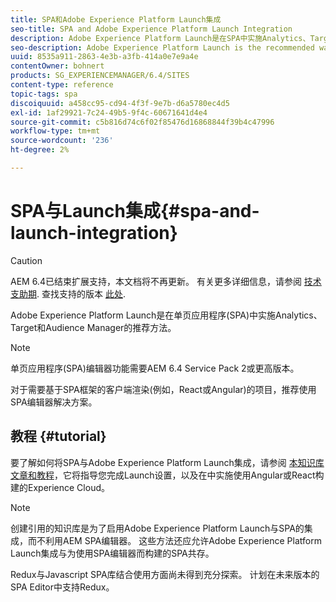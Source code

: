 ```yaml
---
title: SPA和Adobe Experience Platform Launch集成
seo-title: SPA and Adobe Experience Platform Launch Integration
description: Adobe Experience Platform Launch是在SPA中实施Analytics、Target和Audience Manager的推荐方法。
seo-description: Adobe Experience Platform Launch is the recommended way to implement Analytics, Target, and Audience Manager within SPAs.
uuid: 8535a911-2863-4e3b-a3fb-414a0e7e9a4e
contentOwner: bohnert
products: SG_EXPERIENCEMANAGER/6.4/SITES
content-type: reference
topic-tags: spa
discoiquuid: a458cc95-cd94-4f3f-9e7b-d6a5780ec4d5
exl-id: 1af29921-7c24-49b5-9f4c-60671641d4e4
source-git-commit: c5b816d74c6f02f85476d16868844f39b4c47996
workflow-type: tm+mt
source-wordcount: '236'
ht-degree: 2%

---
```


# SPA与Launch集成{#spa-and-launch-integration}

>[!CAUTION]
>
>AEM 6.4已结束扩展支持，本文档将不再更新。 有关更多详细信息，请参阅 [技术支助期](https://helpx.adobe.com/cn/support/programs/eol-matrix.html). 查找支持的版本 [此处](https://experienceleague.adobe.com/docs/).

Adobe Experience Platform Launch是在单页应用程序(SPA)中实施Analytics、Target和Audience Manager的推荐方法。

>[!NOTE]
>
>单页应用程序(SPA)编辑器功能需要AEM 6.4 Service Pack 2或更高版本。
>
>对于需要基于SPA框架的客户端渲染(例如，React或Angular)的项目，推荐使用SPA编辑器解决方案。

## 教程 {#tutorial}

要了解如何将SPA与Adobe Experience Platform Launch集成，请参阅 [本知识库文章和教程](https://helpx.adobe.com/experience-manager/kt/integration/using/launch-reference-architecture-SPA-tutorial-implement.html)，它将指导您完成Launch设置，以及在中实施使用Angular或React构建的Experience Cloud。

>[!NOTE]
>
>创建引用的知识库是为了启用Adobe Experience Platform Launch与SPA的集成，而不利用AEM SPA编辑器。 这些方法还应允许Adobe Experience Platform Launch集成与为使用SPA编辑器而构建的SPA共存。
>
>Redux与Javascript SPA库结合使用方面尚未得到充分探索。 计划在未来版本的SPA Editor中支持Redux。
